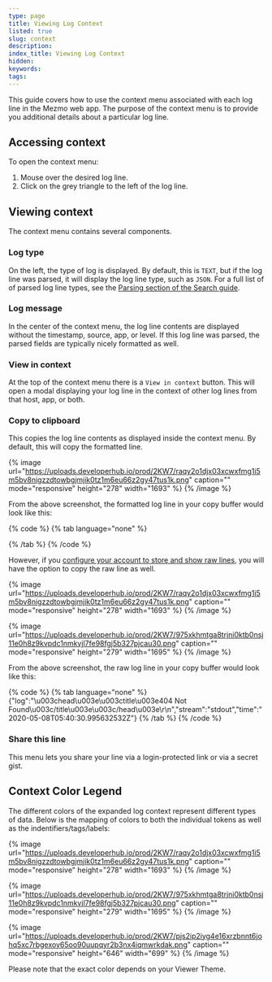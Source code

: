 ```yaml
---
type: page
title: Viewing Log Context
listed: true
slug: context
description: 
index_title: Viewing Log Context
hidden: 
keywords: 
tags: 
---
```




This guide covers how to use the context menu associated with each log line in the Mezmo web app. The purpose of the context menu is to provide you additional details about a particular log line.

## Accessing context

To open the context menu:

1. Mouse over the desired log line.
2. Click on the grey triangle to the left of the log line.

## Viewing context

The context menu contains several components.

### Log type

On the left, the type of log is displayed. By default, this is `TEXT`, but if the log line was parsed, it will display the log line type, such as `JSON`. For a full list of of parsed log line types, see the [Parsing section of the Search guide](/docs/search#parsing).

### Log message

In the center of the context menu, the log line contents are displayed without the timestamp, source, app, or level. If this log line was parsed, the parsed fields are typically nicely formatted as well.

### View in context

At the top of the context menu there is a `View in context` button. This will open a modal displaying your log line in the context of other log lines from that host, app, or both.

### Copy to clipboard

This copies the log line contents as displayed inside the context menu. By default, this will copy the formatted line.



{% image url="https://uploads.developerhub.io/prod/2KW7/raqy2o1djx03xcwxfmg1i5m5bv8nigzzdtowbgjmjik0tz1m6eu66z2gy47tus1k.png" caption="" mode="responsive" height="278" width="1693" %}
{% /image %}



From the above screenshot, the formatted log line in your copy buffer would look like this:



{% code %}
{% tab language="none" %}
<head><title>404 Not Found</title></head>
{% /tab %}
{% /code %}



However, if you [configure your account to store and show raw lines](/docs/store-and-show-raw-lines), you will have the option to copy the raw line as well.



{% image url="https://uploads.developerhub.io/prod/2KW7/raqy2o1djx03xcwxfmg1i5m5bv8nigzzdtowbgjmjik0tz1m6eu66z2gy47tus1k.png" caption="" mode="responsive" height="278" width="1693" %}
{% /image %}





{% image url="https://uploads.developerhub.io/prod/2KW7/975xkhmtga8trjni0ktb0nsj11e0h8z9kvpdc1nmkvjl7fe98fgj5b327pjcau30.png" caption="" mode="responsive" height="279" width="1695" %}
{% /image %}



From the above screenshot, the raw log line in your copy buffer would look like this:



{% code %}
{% tab language="none" %}
{"log":"\u003chead\u003e\u003ctitle\u003e404 Not Found\u003c/title\u003e\u003c/head\u003e\r\n","stream":"stdout","time":"2020-05-08T05:40:30.995632532Z"}
{% /tab %}
{% /code %}



### Share this line

This menu lets you share your line via a login-protected link or via a secret gist.

## Context Color Legend

The different colors of the expanded log context represent different types of data. Below is the mapping of colors to both the individual tokens as well as the indentifiers/tags/labels:



{% image url="https://uploads.developerhub.io/prod/2KW7/raqy2o1djx03xcwxfmg1i5m5bv8nigzzdtowbgjmjik0tz1m6eu66z2gy47tus1k.png" caption="" mode="responsive" height="278" width="1693" %}
{% /image %}





{% image url="https://uploads.developerhub.io/prod/2KW7/975xkhmtga8trjni0ktb0nsj11e0h8z9kvpdc1nmkvjl7fe98fgj5b327pjcau30.png" caption="" mode="responsive" height="279" width="1695" %}
{% /image %}





{% image url="https://uploads.developerhub.io/prod/2KW7/pjs2ip2iyg4e16xrzbnnt6johq5xc7rbgexoy65oo90uupqyr2b3nx4iqmwrkdak.png" caption="" mode="responsive" height="646" width="699" %}
{% /image %}



Please note that the exact color depends on your Viewer Theme.



